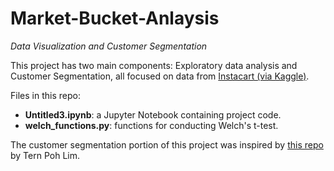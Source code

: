 # Market-Bucket-Anlaysis
_Data Visualization and Customer Segmentation_

This project has two main components: Exploratory data analysis and Customer Segmentation, all focused on data from [Instacart (via Kaggle)](https://www.kaggle.com/c/instacart-market-basket-analysis/overview).  

Files in this repo:
* **Untitled3.ipynb**: a Jupyter Notebook containing project code.
* **welch_functions.py**: functions for conducting Welch's t-test.

The customer segmentation portion of this project was inspired by [this repo](https://github.com/optiflow/rfm-customer-segmentation) by Tern Poh Lim.
